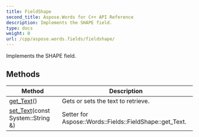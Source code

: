 ```yaml
---
title: FieldShape
second_title: Aspose.Words for C++ API Reference
description: Implements the SHAPE field. 
type: docs
weight: 0
url: /cpp/aspose.words.fields/fieldshape/
---
```


Implements the SHAPE field. 

## Methods

| Method | Description |
| --- | --- |
| [get_Text](./get_text/)() | Gets or sets the text to retrieve.  |
| [set_Text](./set_text/)(const System::String &) | Setter for Aspose::Words::Fields::FieldShape::get_Text.  |
